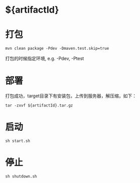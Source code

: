 # ${artifactId}

# 打包
```shell
mvn clean package -Pdev -Dmaven.test.skip=true
```
打包的时候指定环境, e.g. -Pdev, -Ptest


# 部署
打包成功，target目录下有安装包，上传到服务器，解压缩，如下：
```shell
tar -zxvf ${artifactId}.tar.gz
```

# 启动
```shell
sh start.sh
```

# 停止
```shell
sh shutdown.sh
```